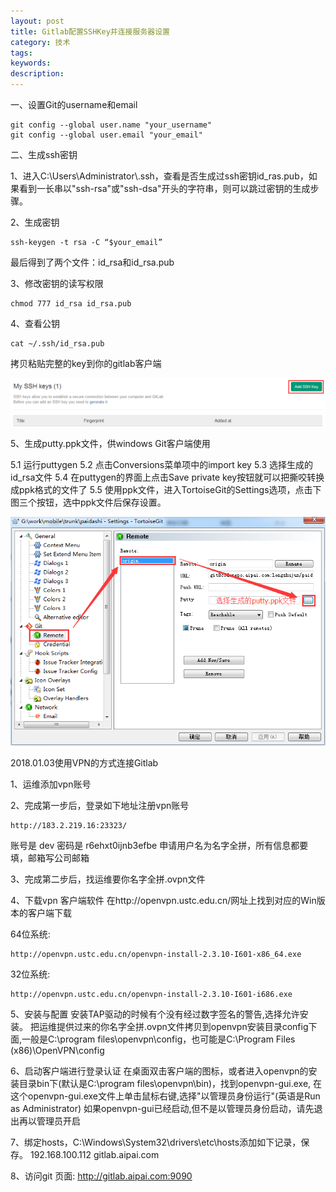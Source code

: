 ```yaml
---
layout: post
title: Gitlab配置SSHKey并连接服务器设置
category: 技术
tags: 
keywords: 
description: 
---
```


一、设置Git的username和email

	git config --global user.name "your_username"
	git config --global user.email "your_email"

二、生成ssh密钥

1、进入C:\Users\Administrator\\.ssh，查看是否生成过ssh密钥id_ras.pub，如果看到一长串以"ssh-rsa"或"ssh-dsa"开头的字符串，则可以跳过密钥的生成步骤。

2、生成密钥

	ssh-keygen -t rsa -C “$your_email”
	
最后得到了两个文件：id_rsa和id_rsa.pub

3、修改密钥的读写权限

	chmod 777 id_rsa id_rsa.pub

4、查看公钥 

	cat ~/.ssh/id_rsa.pub

拷贝粘贴完整的key到你的gitlab客户端

![1](/public/img/gitlab_1.png)

5、生成putty.ppk文件，供windows Git客户端使用

5.1 运行puttygen
5.2 点击Conversions菜单项中的import key
5.3 选择生成的id_rsa文件
5.4 在puttygen的界面上点击Save private key按钮就可以把撕咬转换成ppk格式的文件了
5.5 使用ppk文件，进入TortoiseGit的Settings选项，点击下图三个按钮，选中ppk文件后保存设置。

![2](/public/img/gitlab_2.png)




2018.01.03使用VPN的方式连接Gitlab

1、运维添加vpn账号

2、完成第一步后，登录如下地址注册vpn账号
	
	http://183.2.219.16:23323/

账号是 dev 密码是 r6ehxt0ijnb3efbe
申请用户名为名字全拼，所有信息都要填，邮箱写公司邮箱

3、完成第二步后，找运维要你名字全拼.ovpn文件

4、下载vpn 客户端软件
在http://openvpn.ustc.edu.cn/网址上找到对应的Win版本的客户端下载

64位系统:

	http://openvpn.ustc.edu.cn/openvpn-install-2.3.10-I601-x86_64.exe

32位系统:

	http://openvpn.ustc.edu.cn/openvpn-install-2.3.10-I601-i686.exe

5、安装与配置
安装TAP驱动的时候有个没有经过数字签名的警告,选择允许安装。
把运维提供过来的你名字全拼.ovpn文件拷贝到openvpn安装目录config下面,一般是C:\program files\openvpn\config，也可能是C:\Program Files (x86)\OpenVPN\config

6、启动客户端进行登录认证
在桌面双击客户端的图标，或者进入openvpn的安装目录bin下(默认是C:\program files\openvpn\bin)，找到openvpn-gui.exe, 在这个openvpn-gui.exe文件上单击鼠标右键,选择"以管理员身份运行"(英语是Run as Administrator)
如果openvpn-gui已经启动,但不是以管理员身份启动，请先退出再以管理员开启

7、绑定hosts，C:\Windows\System32\drivers\etc\hosts添加如下记录，保存。
192.168.100.112 gitlab.aipai.com


8、访问git 页面: http://gitlab.aipai.com:9090

